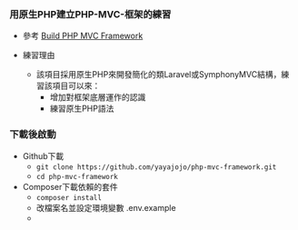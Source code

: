 ### 用原生PHP建立PHP-MVC-框架的練習

- 參考
   [Build PHP MVC Framework](https://www.youtube.com/playlist?list=PLLQuc_7jk__Uk_QnJMPndbdKECcTEwTA1)

- 練習理由
   - 該項目採用原生PHP來開發簡化的類Laravel或SymphonyMVC結構，練習該項目可以來：
     * 增加對框架底層運作的認識
     * 練習原生PHP語法

### 下載後啟動
- Github下載
  * `git clone https://github.com/yayajojo/php-mvc-framework.git`
  * `cd php-mvc-framework`
- Composer下載依賴的套件
  * `composer install`
  *  改檔案名並設定環境變數 .env.example 
  * 


